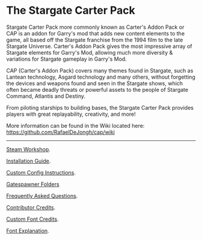 # The Stargate Carter Pack

Stargate Carter Pack more commonly known as Carter's Addon Pack or CAP is an addon for Garry's mod that adds new content elements to the game, all based off the Stargate franchise from the 1994 film to the late Stargate Universe. Carter's Addon Pack gives the most impressive array of Stargate elements for Garry's Mod, allowing much more diversity & variations for Stargate gameplay in Garry's Mod.

CAP (Carter's Addon Pack) covers many themes found in Stargate, such as Lantean technology, Asgard technology and many others, without forgetting the devices and weapons found and seen in the Stargate shows, which often became deadly threats or powerful assets to the people of Stargate Command, Atlantis and Destiny.

From piloting starships to building bases, the Stargate Carter Pack provides players with great replayability, creativity, and more!

More information can be found in the Wiki located here: https://github.com/RafaelDeJongh/cap/wiki

***

[Steam Workshop](https://steamcommunity.com/sharedfiles/filedetails/?id=2055587876).

[Installation Guide](https://github.com/conspiracy-servers/stargate/wiki/Installation-Guide).

[Custom Config Instructions](https://github.com/conspiracy-servers/stargate/wiki/Custom-Configuration).

[Gatespawner Folders](https://github.com/conspiracy-servers/stargate/wiki/Custom-Configuration#gatespawner-folders)

[Frequently Asked Questions](https://github.com/conspiracy-servers/stargate/wiki/Frequently-Asked-Questions).

[Contributor Credits](https://github.com/conspiracy-servers/stargate/wiki/Contributor-Credits).

[Custom Font Credits](https://github.com/conspiracy-servers/stargate/wiki/Contributor-Credits#credit-for-custom-fonts).

[Font Explanation](https://github.com/conspiracy-servers/stargate/wiki/Documentation#font-explanation).
